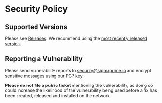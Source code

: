 # Security Policy

## Supported Versions

Please see [Releases](https://github.com/ssv/lighthouse/releases/). We recommend using the [most recently released version](https://github.com/sigp/ssv/releases/latest).

## Reporting a Vulnerability

Please send vulnerability reports to security@sigmaprime.io and encrypt sensitive messages using our [PGP
key](https://keybase.io/sigp/pgp_keys.asc?fingerprint=15e66d941f697e28f49381f426416dc3f30674b0).

**Please do not file a public ticket** mentioning the vulnerability, as doing so could increase the likelihood of the vulnerability being used before a fix has been created, released and installed on the network.

